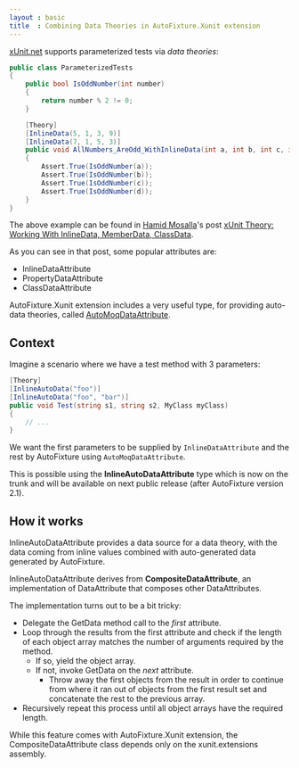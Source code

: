 ```yaml
---
layout : basic
title  : Combining Data Theories in AutoFixture.Xunit extension
---
```


[xUnit.net](http://xunit.codeplex.com/ "xUnit.net is a unit testing tool for the .NET Framework. Written by the original inventor of NUnit.")
supports parameterized tests via *data theories*:

``` csharp
public class ParameterizedTests
{
    public bool IsOddNumber(int number)
    {
        return number % 2 != 0;
    }

    [Theory]
    [InlineData(5, 1, 3, 9)]
    [InlineData(7, 1, 5, 3)]
    public void AllNumbers_AreOdd_WithInlineData(int a, int b, int c, int d)
    {
        Assert.True(IsOddNumber(a));
        Assert.True(IsOddNumber(b));
        Assert.True(IsOddNumber(c));
        Assert.True(IsOddNumber(d));
    }
}
```

The above example can be found in
[Hamid Mosalla](https://hamidmosalla.com/)'s
post
[xUnit Theory: Working With InlineData, MemberData, ClassData](https://hamidmosalla.com/2017/02/25/xunit-theory-working-with-inlinedata-memberdata-classdata/).

As you can see in that post, some popular attributes are:

- InlineDataAttribute
- PropertyDataAttribute
- ClassDataAttribute

AutoFixture.Xunit extension includes a very useful type, for providing
auto-data theories,
called
[AutoMoqDataAttribute](http://blog.ploeh.dk/2010/10/08/AutoDataTheoriesWithAutoFixture.aspx "AutoData Theories with AutoFixture").

## Context

Imagine a scenario where we have a test method with 3 parameters:

``` csharp
[Theory]
[InlineAutoData("foo")]
[InlineAutoData("foo", "bar")]
public void Test(string s1, string s2, MyClass myClass)
{
    // ...
}
```

We want the first parameters to be supplied by `InlineDataAttribute` and the rest by
AutoFixture using `AutoMoqDataAttribute`.

This is possible using the **InlineAutoDataAttribute** type which is
now on the trunk and will be available on next public release (after
AutoFixture version 2.1).

## How it works

InlineAutoDataAttribute provides a data source for a data theory, with the data
coming from inline values combined with auto-generated data generated by AutoFixture.

InlineAutoDataAttribute derives from **CompositeDataAttribute**, an
implementation of DataAttribute that composes other DataAttributes.

The implementation turns out to be a bit tricky:

  - Delegate the GetData method call to the *first* attribute.
  - Loop through the results from the first attribute and check if the
    length of each object array matches the number of arguments required
    by the method.
      - If so, yield the object array.
      - If not, invoke GetData on the *next* attribute.
          - Throw away the first objects from the result in order to
            continue from where it ran out of objects from the first
            result set and concatenate the rest to the previous array.
  - Recursively repeat this process until all object arrays have the
    required length.

While this feature comes with AutoFixture.Xunit extension, the
CompositeDataAttribute class depends only on the xunit.extensions
assembly.
